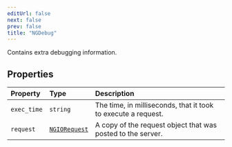```yaml
---
editUrl: false
next: false
prev: false
title: "NGDebug"
---
```


Contains extra debugging information.

## Properties

| Property | Type | Description |
| :------ | :------ | :------ |
| `exec_time` | `string` | The time, in milliseconds, that it took to execute a request. |
| `request` | [`NGIORequest`](/api/interfaces/ngiorequest/) | A copy of the request object that was posted to the server. |
